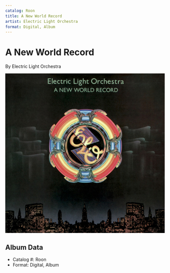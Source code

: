 ```yaml
---
catalog: Roon
title: A New World Record
artist: Electric Light Orchestra
format: Digital, Album
---
```


# A New World Record

By Electric Light Orchestra

![](../../assets/albumcovers/Electric_Light_Orchestra-A_New_World_Record.png)

## Album Data

- Catalog #: Roon
- Format: Digital, Album

